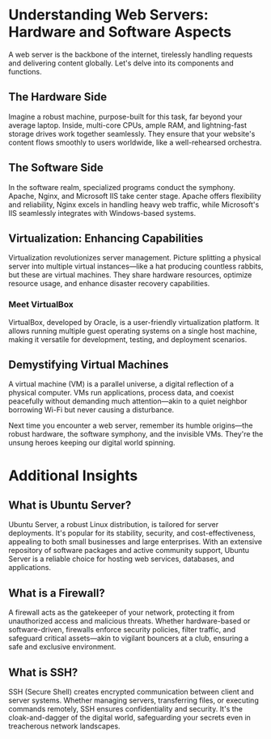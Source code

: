 # Understanding Web Servers: Hardware and Software Aspects

A web server is the backbone of the internet, tirelessly handling requests and delivering content globally. Let's delve into its components and functions.

## The Hardware Side

Imagine a robust machine, purpose-built for this task, far beyond your average laptop. Inside, multi-core CPUs, ample RAM, and lightning-fast storage drives work together seamlessly. They ensure that your website's content flows smoothly to users worldwide, like a well-rehearsed orchestra.

## The Software Side

In the software realm, specialized programs conduct the symphony. Apache, Nginx, and Microsoft IIS take center stage. Apache offers flexibility and reliability, Nginx excels in handling heavy web traffic, while Microsoft's IIS seamlessly integrates with Windows-based systems.

## Virtualization: Enhancing Capabilities

Virtualization revolutionizes server management. Picture splitting a physical server into multiple virtual instances—like a hat producing countless rabbits, but these are virtual machines. They share hardware resources, optimize resource usage, and enhance disaster recovery capabilities.

### Meet VirtualBox

VirtualBox, developed by Oracle, is a user-friendly virtualization platform. It allows running multiple guest operating systems on a single host machine, making it versatile for development, testing, and deployment scenarios.

## Demystifying Virtual Machines

A virtual machine (VM) is a parallel universe, a digital reflection of a physical computer. VMs run applications, process data, and coexist peacefully without demanding much attention—akin to a quiet neighbor borrowing Wi-Fi but never causing a disturbance.

Next time you encounter a web server, remember its humble origins—the robust hardware, the software symphony, and the invisible VMs. They're the unsung heroes keeping our digital world spinning.

# Additional Insights

## What is Ubuntu Server?

Ubuntu Server, a robust Linux distribution, is tailored for server deployments. It's popular for its stability, security, and cost-effectiveness, appealing to both small businesses and large enterprises. With an extensive repository of software packages and active community support, Ubuntu Server is a reliable choice for hosting web services, databases, and applications.

## What is a Firewall?

A firewall acts as the gatekeeper of your network, protecting it from unauthorized access and malicious threats. Whether hardware-based or software-driven, firewalls enforce security policies, filter traffic, and safeguard critical assets—akin to vigilant bouncers at a club, ensuring a safe and exclusive environment.

## What is SSH?

SSH (Secure Shell) creates encrypted communication between client and server systems. Whether managing servers, transferring files, or executing commands remotely, SSH ensures confidentiality and security. It's the cloak-and-dagger of the digital world, safeguarding your secrets even in treacherous network landscapes.
